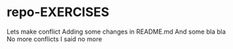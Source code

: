 # repo-EXERCISES
Lets make conflict
Adding some changes in README.md
And some bla bla 
No more conflicts 
I said no more